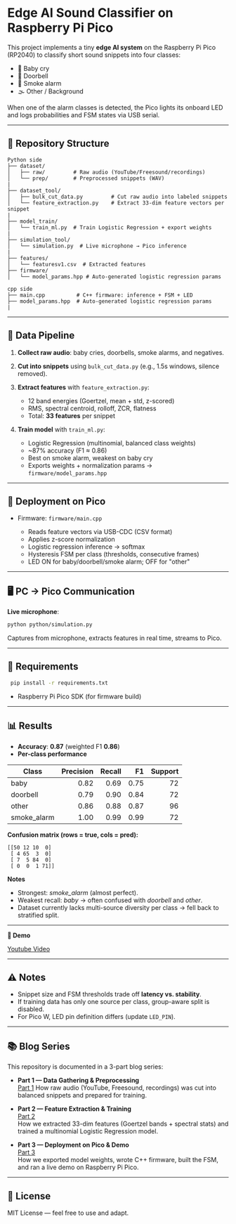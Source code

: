 # Edge AI Sound Classifier on Raspberry Pi Pico

This project implements a tiny **edge AI system** on the Raspberry Pi Pico (RP2040) to classify short sound snippets into four classes:

* 👶 Baby cry
* 🔔 Doorbell
* 🚨 Smoke alarm
* 🌫 Other / Background

When one of the alarm classes is detected, the Pico lights its onboard LED and logs probabilities and FSM states via USB serial.

---

## 📂 Repository Structure

```
Python side
├── dataset/
│   ├── raw/         # Raw audio (YouTube/Freesound/recordings)
│   └── prep/        # Preprocessed snippets (WAV)
|
├── dataset_tool/
│   ├── bulk_cut_data.py         # Cut raw audio into labeled snippets 
│   └── feature_extraction.py    # Extract 33-dim feature vectors per snippet
|
├── model_train/
│   └── train_ml.py  # Train Logistic Regression + export weights
|
├── simulation_tool/
│   └── simulation.py  # Live microphone → Pico inference
|
├── features/
│   └── featuresv1.csv  # Extracted features
├── firmware/
│   └── model_params.hpp # Auto-generated logistic regression params
```

```
cpp side
├── main.cpp          # C++ firmware: inference + FSM + LED
├── model_params.hpp  # Auto-generated logistic regression params
|
```

---

## 🔄 Data Pipeline

1. **Collect raw audio**: baby cries, doorbells, smoke alarms, and negatives.
2. **Cut into snippets** using `bulk_cut_data.py` (e.g., 1.5s windows, silence removed).
3. **Extract features** with `feature_extraction.py`:

   * 12 band energies (Goertzel, mean + std, z-scored)
   * RMS, spectral centroid, rolloff, ZCR, flatness
   * Total: **33 features** per snippet
4. **Train model** with `train_ml.py`:

   * Logistic Regression (multinomial, balanced class weights)
   * \~87% accuracy (F1 ≈ 0.86)
   * Best on smoke alarm, weakest on baby cry
   * Exports weights + normalization params → `firmware/model_params.hpp`

---

## 🚀 Deployment on Pico

* Firmware: `firmware/main.cpp`

  * Reads feature vectors via USB-CDC (CSV format)
  * Applies z-score normalization
  * Logistic regression inference → softmax
  * Hysteresis FSM per class (thresholds, consecutive frames)
  * LED ON for baby/doorbell/smoke alarm; OFF for "other"

---

## 🖥️ PC → Pico Communication

**Live microphone**:

   ```bash
   python python/simulation.py
   ```

   Captures from microphone, extracts features in real time, streams to Pico.

---

## 🔧 Requirements

 ```bash
  pip install -r requirements.txt
  ````
* Raspberry Pi Pico SDK (for firmware build)

---

## 📊 Results

* **Accuracy**: **0.87** (weighted F1 **0.86**)
* **Per-class performance**

| Class        | Precision | Recall |   F1 | Support |
| ------------ | --------: | -----: | ---: | ------: |
| baby         |      0.82 |   0.69 | 0.75 |      72 |
| doorbell     |      0.79 |   0.90 | 0.84 |      72 |
| other        |      0.86 |   0.88 | 0.87 |      96 |
| smoke\_alarm |      1.00 |   0.99 | 0.99 |      72 |

**Confusion matrix (rows = true, cols = pred):**

```
[[50 12 10  0]
 [ 4 65  3  0]
 [ 7  5 84  0]
 [ 0  0  1 71]]
```

**Notes**

* Strongest: *smoke\_alarm* (almost perfect).
* Weakest recall: *baby* → often confused with *doorbell* and *other*.
* Dataset currently lacks multi-source diversity per class → fell back to stratified split.

---
**🎥 Demo**

[Youtube Video](https://www.youtube.com/watch?v=8fl_OHK0yhM&feature=youtu.be)

---
## ⚠️ Notes

* Snippet size and FSM thresholds trade off **latency vs. stability**.
* If training data has only one source per class, group-aware split is disabled.
* For Pico W, LED pin definition differs (update `LED_PIN`).

---


## 📚 Blog Series

This repository is documented in a 3-part blog series:

- **Part 1 — Data Gathering & Preprocessing**  
  [Part 1](https://dev.to/ertugrulmutlu/building-an-edge-ai-sound-classifier-part-1-collecting-and-preparing-the-dataset-moo)
  How raw audio (YouTube, Freesound, recordings) was cut into balanced snippets and prepared for training.

- **Part 2 — Feature Extraction & Training**  
  [Part 2](https://dev.to/ertugrulmutlu/building-an-edge-ai-sound-classifier-part-2-feature-extraction-training-4bli)  
  How we extracted 33-dim features (Goertzel bands + spectral stats) and trained a multinomial Logistic Regression model.

- **Part 3 — Deployment on Pico & Demo**  
  [Part 3](https://dev.to/ertugrulmutlu/building-an-edge-ai-sound-classifier-part-3-pico-firmware-live-demo-571g)  
  How we exported model weights, wrote C++ firmware, built the FSM, and ran a live demo on Raspberry Pi Pico.  

---


## 📜 License

MIT License — feel free to use and adapt.
